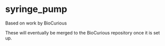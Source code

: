 # syringe_pump
Based on work by BioCurious

These will eventually be merged to the BioCurious repository once it is set up.
